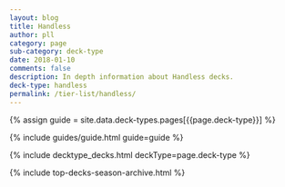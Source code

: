 ```yaml
---
layout: blog
title: Handless
author: pll
category: page
sub-category: deck-type
date: 2018-01-10
comments: false
description: In depth information about Handless decks.
deck-type: handless
permalink: /tier-list/handless/
---
```


{% assign guide = site.data.deck-types.pages[{{page.deck-type}}] %}

{% include guides/guide.html guide=guide %}

{% include decktype_decks.html deckType=page.deck-type %}

{% include top-decks-season-archive.html %}